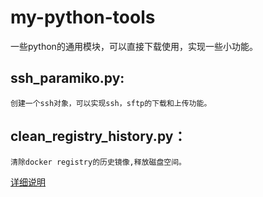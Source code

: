 # my-python-tools
一些python的通用模块，可以直接下载使用，实现一些小功能。

## ssh_paramiko.py:
    创建一个ssh对象，可以实现ssh，sftp的下载和上传功能。
## clean_registry_history.py：
    清除docker registry的历史镜像,释放磁盘空间。
   [详细说明](https://github.com/meitangyanyan/my-python-tools/blob/master/clean_registry_history.md)
